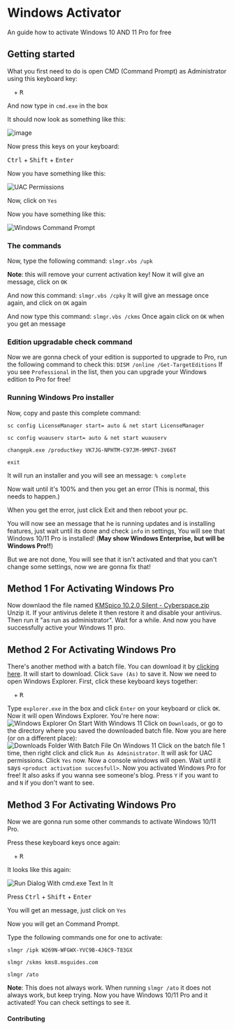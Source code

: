 ﻿# Windows Activator
An guide how to activate Windows 10 AND 11 Pro for free

## Getting started
What you first need to do is open CMD (Command Prompt) as Administrator using this keyboard key:

<kbd><img src="http://i.stack.imgur.com/B8Zit.png" width="11"></kbd> + <kbd>R</kbd>

And now type in ``cmd.exe`` in the box

It should now look as something like this:

![image](https://user-images.githubusercontent.com/66115754/134801377-b9769c34-8a9d-4d4f-ba8e-6c073f1ce4a2.png)

Now press this keys on your keyboard:

<kbd>Ctrl</kbd> + <kbd>Shift</kbd> + <kbd>Enter</kbd>

Now you have something like this:

![UAC Permissions](https://user-images.githubusercontent.com/66115754/134801445-9b90e121-350b-42ea-afec-b499f1fbfae9.png)

Now, click on ``Yes``

Now you have something like this:

![Windows Command Prompt](https://user-images.githubusercontent.com/66115754/134807479-53ccdaf9-feb0-49a3-9843-5bb4db016128.png)

### The commands
Now, type the following command:
``slmgr.vbs /upk``

**Note**: this will remove your current activation key!
Now it will give an message, click on ``OK``

And now this command:
``slmgr.vbs /cpky``
It will give an message once again, and click on ``OK`` again

And now type this command:
``slmgr.vbs /ckms``
Once again click on ``OK`` when you get an message
### Edition upgradable check command
Now we are gonna check of your edition is supported to upgrade to Pro, run the following command to check this:
``DISM /online /Get-TargetEditions``
If you see ``Professional`` in the list, then you can upgrade your Windows edition to Pro for free!
### Running Windows Pro installer
Now, copy and paste this complete command:

``sc config LicenseManager start= auto & net start LicenseManager``

``sc config wuauserv start= auto & net start wuauserv``

``changepk.exe /productkey VK7JG-NPHTM-C97JM-9MPGT-3V66T``

``exit``

It will run an installer and you will see an message: ``% complete``

Now wait until it's 100% and then you get an error (This is normal, this needs to happen.)

When you get the error, just click Exit and then reboot your pc.

You will now see an message that he is running updates and is installing features, just wait until its done and check ``info`` in settings, You will see that Windows 10/11 Pro is installed! (**May show Windows Enterprise, but will be Windows Pro!!**)

But we are not done, You will see that it isn't activated and that you can't change some settings, now we are gonna fix that!

## Method 1 For Activating Windows Pro
Now downlaod the file named [KMSpico 10.2.0 Silent - Cyberspace.zip](https://github.com/tonmoy-y/windows-activator/blob/ded30acf59046eb2bfabd6acde192ab4bfa74ee9/KMSpico%2010.2.0%20Silent%20-%20CyberSpace.zip)  
Unzip it.
If your antivirus delete it then restore it and disable  your antivirus. Then run it "as run as administrator". Wait for a while. And now you have successfully active your Windows 11 pro. 


## Method 2 For Activating Windows Pro
There's another method with a batch file. You can download it by [clicking here](https://vishalnagda1.github.io/windows-activator/activator.bat).
It will start to download. Click ``Save (As)`` to save it. Now we need to open Windows Explorer. First, click these keyboard keys together:

<kbd><img src="https://svgshare.com/i/dg_.svg" width="11"></kbd> + <kbd>R</kbd>

Type ``explorer.exe`` in the box and click ``Enter`` on your keyboard or click ``OK``.
Now it will open Windows Explorer. You're here now:
![Windows Explorer On Start With Windows 11](https://user-images.githubusercontent.com/66115754/163762296-3bfe5cb5-0c2d-4464-9398-7eaa48c95c53.png)
Click on ``Downloads``, or go to the directory where you saved the downloaded batch file. Now you are here (or on a different place):
![Downloads Folder With Batch File On Windows 11](https://user-images.githubusercontent.com/66115754/163762758-67484b44-e0fe-402d-aad1-37b2a07373ee.png)
Click on the batch file 1 time, then right click and click ``Run As Administrator``. It will ask for UAC permissions. Click ``Yes`` now. Now a console windows will open. Wait until it says ``<product activation succesfull>``. Now you activated Windows Pro for free! It also asks if you wanna see someone's blog. Press ``Y`` if you want to and ``N`` if you don't want to see.

## Method 3 For Activating Windows Pro
Now we are gonna run some other commands to activate Windows 10/11 Pro.

Press these keyboard keys once again:

<kbd><img src="https://svgshare.com/i/dg_.svg" width="11"></kbd> + <kbd>R</kbd>

It looks like this again:

![Run Dialog With cmd.exe Text In It](https://user-images.githubusercontent.com/66115754/134801377-b9769c34-8a9d-4d4f-ba8e-6c073f1ce4a2.png)

Press <kbd>Ctrl</kbd> + <kbd>Shift</kbd> + <kbd>Enter</kbd>

You will get an message, just click on ``Yes``

Now you will get an Command Prompt.

Type the following commands one for one to activate:

``slmgr /ipk W269N-WFGWX-YVC9B-4J6C9-T83GX``

``slmgr /skms kms8.msguides.com``

``slmgr /ato``
 
**Note**: This does not always work. When running ``slmgr /ato`` it does not always work, but keep trying.
Now you have Windows 10/11 Pro and it activated! You can check settings to see it.




#### Contributing


